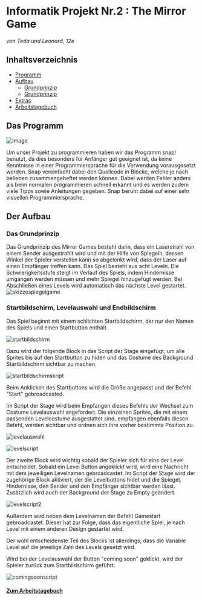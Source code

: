 # Informatik Projekt Nr.2 : The Mirror Game
*von Teda und Leonard, 12e*

## Inhaltsverzeichnis

* [Programm](#Programm)
* [Aufbau](#Aufbau)
  * [Grundprinzip](#Grundprinzip)
  * [Grundprinzip](#Grundprinzip)
* [Extras](#Extras)  
* [Arbeitstagebuch](https://github.com/LeoandTeda/-/blob/master/Arbeitstagebuch.md) 
  
## Das Programm <a name="Programm"></a>
  
![image](https://user-images.githubusercontent.com/42579285/48960806-160b1200-ef70-11e8-82f8-a4498ecd9050.png)
  
Um unser Projekt zu programmieren haben wir das Programm snap! benutzt, da dies besonders für Anfänger gut geeignet ist, da keine Kenntnisse in einer Programmiersprache für die Verwendung vorausgesetzt werden. Snap vereinfacht dabei den Quellcode in Blöcke, welche je nach belieben zusammengeheftet werden können. Dabei werden Fehler anders als beim normalen programmieren schnell erkannt und es werden zudem viele Tipps sowie Anleitungen gegeben. Snap beruht dabei auf einer sehr visuellen Programmiersprache.
  
   
## Der Aufbau <a name="Aufbau"></a>

### Das Grundprinzip <a name="Grundprinzip"></a>

 Das Grundprinzip des Mirror Games besteht darin, dass ein Laserstrahl von einem Sender ausgestrahlt wird und mit der Hilfe von 
 Spiegeln, dessen Winkel der Spieler verstellen kann so abgelenkt wird, dass der Laser auf einen Empfänger treffen kann. 
 Das Spiel besteht aus acht Leveln. Die Schwierigkeitsstufe steigt im Verlauf des Spiels, indem Hindernisse umgangen werden müssen
 und mehr Spiegel hinzugefügt werden. 
 Bei Abschließen eines Levels wird automatisch das nächste Level gestartet.
![skizzespiegelgame](https://user-images.githubusercontent.com/42579285/51129379-9c362d00-182a-11e9-9421-87373cbd7f21.png)


### Startbildschirm, Levelauswahl und Endbildschirm
   
   Das Spiel beginnt mit einem schlichten Startbildschirm, der nur den Namen des Spiels und einen Startbutton enthält.
   
   ![startbildschirm](https://user-images.githubusercontent.com/42579285/52284035-f3c84400-2963-11e9-9d08-2bce29d4f387.png)
   
   Dazu wird der folgende Block in das Script der Stage eingefügt, um alle Sprites bis auf den Startbutton zu hiden und das Costume des
   Background Startbildschirm sichtbar zu machen.
   
 ![startbildschirmskript](https://user-images.githubusercontent.com/42579285/52297876-fb96e100-2981-11e9-8181-663dbbb6b693.png)

   
  Beim Anklicken des Startbuttons wird die Größe angepasst und der Befehl "Start" gebroadcasted.
   
  Im Script der Stage wird beim Empfangen dieses Befehls der Wechsel zum Costume Levelauswahl angefordert.
  Die einzelnen Sprites, die mit einem passenden Levelcostume ausgestattet sind, empfangen ebenfalls diesen Befehl, werden sichtbar
  und ordnen sich ihre vorher bestimmte Position zu. 
   
   ![levelauswahl](https://user-images.githubusercontent.com/42579285/52294381-790a2380-2979-11e9-9fcb-4c54e333833e.png)
   
   ![levelscript](https://user-images.githubusercontent.com/42579285/52294887-b7541280-297a-11e9-91ed-872bf72574df.png)
   
  Der zweite Block wird wichtig sobald der Spieler sich für eins der Level entscheidet. Sobald ein Level Button angeklickt wird, wird
  eine Nachricht mit dem jeweiligen Levelnamen gebroadcastet. Im Script der Stage wird der zugehörige Block aktiviert, der die
  Levelbuttons hidet und die Spiegel, Hindernisse, den Sender und den Empfänger sichtbar werden lässt. Zusätzlich wird auch der
  Background der Stage zu Empty geändert.
   
  ![levelscript2](https://user-images.githubusercontent.com/42579285/52295635-a0162480-297c-11e9-9d6b-22289dc0407f.png)
   
  Außerdem wird neben dem Levelnamen der Befehl Gamestart gebroadcastet. Dieser hat zur Folge, dass das eigentliche Spiel, je nach
  Level mit einem anderen Design gestartet wird. 
   
  Der wohl entscheidenste Teil des Blocks ist allerdings, dass die Variable Level auf die jeweilige Zahl des Levels gesetzt wird.
   
  Wird bei der Levelauswahl der Button "coming soon" geklickt, wird der Spieler zurück zum Startbildschirm geführt.
   
  ![comingsoonscript](https://user-images.githubusercontent.com/42579285/52297989-34cf5100-2982-11e9-9a12-f108b3f36a27.png)
   
   


 


#### [Zum Arbeitstagebuch](https://github.com/LeoandTeda/Mirror-Game/blob/master/Arbeitstagebuch.md)
